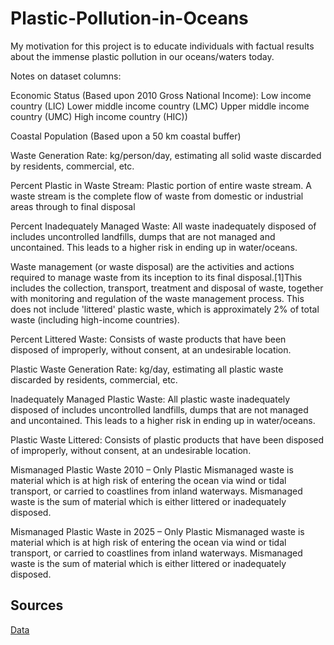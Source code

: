 # Plastic-Pollution-in-Oceans

My motivation for this project is to educate individuals with factual results about the immense plastic pollution in our oceans/waters today. 

Notes on dataset columns:		

Economic Status (Based upon 2010 Gross National Income):
Low income country (LIC)
Lower middle income country (LMC)
Upper middle income country (UMC)
High income country (HIC))

Coastal Population (Based upon a 50 km coastal buffer)

Waste Generation Rate: kg/person/day, estimating all solid waste discarded by residents, commercial, etc. 

Percent Plastic in Waste Stream: Plastic portion of entire waste stream. A waste stream is the complete flow of waste from domestic or industrial areas through to final disposal

Percent Inadequately Managed Waste: All waste inadequately disposed of includes uncontrolled landfills, dumps that are not managed and uncontained. This leads to a higher risk in ending up in water/oceans.

Waste management (or waste disposal) are the activities and actions required to manage waste from its inception to its final disposal.[1]This includes the collection, transport, treatment and disposal of waste, together with monitoring and regulation of the waste management process. This does not include 'littered' plastic waste, which is approximately 2% of total waste (including high-income countries).

Percent Littered Waste: Consists of waste products that have been disposed of improperly, without consent, at an undesirable location.

Plastic Waste Generation Rate: kg/day, estimating all plastic waste discarded by residents, commercial, etc.

Inadequately Managed Plastic Waste: All plastic waste inadequately disposed of includes uncontrolled landfills, dumps that are not managed and uncontained. This leads to a higher risk in ending up in water/oceans.

Plastic Waste Littered: Consists of plastic products that have been disposed of improperly, without consent, at an undesirable location.

Mismanaged Plastic Waste 2010 – Only Plastic Mismanaged waste is material which is at high risk of entering the ocean via wind or tidal transport, or carried to coastlines from inland waterways. Mismanaged waste is the sum of material which is either littered or inadequately disposed.

Mismanaged Plastic Waste in 2025 – Only Plastic Mismanaged waste is material which is at high risk of entering the ocean via wind or tidal transport, or carried to coastlines from inland waterways. Mismanaged waste is the sum of material which is either littered or inadequately disposed. 

## Sources
[Data](https://science.sciencemag.org/content/suppl/2015/02/11/347.6223.768.DC1)
